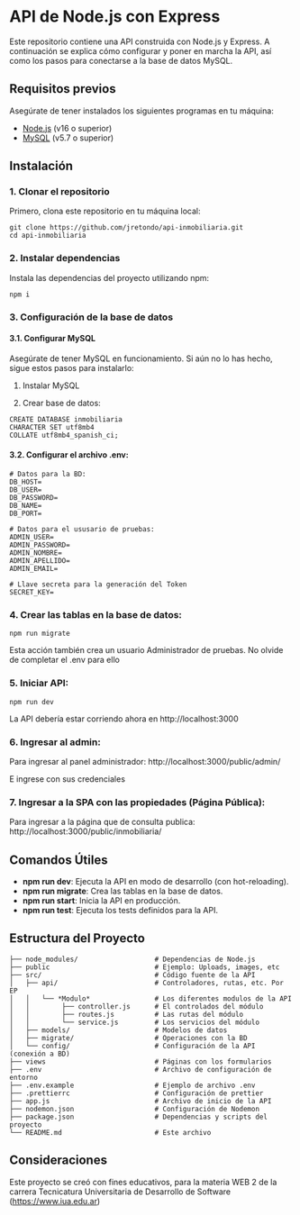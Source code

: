 # API de Node.js con Express

Este repositorio contiene una API construida con Node.js y Express. A continuación se explica cómo configurar y poner en marcha la API, así como los pasos para conectarse a la base de datos MySQL.

## Requisitos previos

Asegúrate de tener instalados los siguientes programas en tu máquina:

- [Node.js](https://nodejs.org/) (v16 o superior)
- [MySQL](https://www.mysql.com/) (v5.7 o superior)

## Instalación

### 1. Clonar el repositorio

Primero, clona este repositorio en tu máquina local:

```
git clone https://github.com/jretondo/api-inmobiliaria.git
cd api-inmobiliaria
```

### 2. Instalar dependencias

Instala las dependencias del proyecto utilizando npm:

```
npm i
```

### 3. Configuración de la base de datos

#### 3.1. Configurar MySQL

Asegúrate de tener MySQL en funcionamiento. Si aún no lo has hecho, sigue estos pasos para instalarlo:

1. Instalar MySQL

2. Crear base de datos:

```
CREATE DATABASE inmobiliaria
CHARACTER SET utf8mb4
COLLATE utf8mb4_spanish_ci;
```

#### 3.2. Configurar el archivo .env:

```
# Datos para la BD:
DB_HOST=
DB_USER=
DB_PASSWORD=
DB_NAME=
DB_PORT=

# Datos para el ususario de pruebas:
ADMIN_USER=
ADMIN_PASSWORD=
ADMIN_NOMBRE=
ADMIN_APELLIDO=
ADMIN_EMAIL=

# Llave secreta para la generación del Token
SECRET_KEY=
```

### 4. Crear las tablas en la base de datos:

```
npm run migrate
```

Esta acción también crea un usuario Administrador de pruebas. No olvide de completar el .env para ello

### 5. Iniciar API:

```
npm run dev
```

La API debería estar corriendo ahora en http://localhost:3000

### 6. Ingresar al admin:

Para ingresar al panel administrador: http://localhost:3000/public/admin/

E ingrese con sus credenciales

### 7. Ingresar a la SPA con las propiedades (Página Pública):

Para ingresar a la página que de consulta publica: http://localhost:3000/public/inmobiliaria/

## Comandos Útiles

- **npm run dev**: Ejecuta la API en modo de desarrollo (con hot-reloading).
- **npm run migrate**: Crea las tablas en la base de datos.
- **npm run start**: Inicia la API en producción.
- **npm run test**: Ejecuta los tests definidos para la API.

## Estructura del Proyecto

```
├── node_modules/                   # Dependencias de Node.js
├── public                          # Ejemplo: Uploads, images, etc
├── src/                            # Código fuente de la API
│   ├── api/                        # Controladores, rutas, etc. Por EP
│   │   └── *Modulo*                # Los diferentes modulos de la API
│   │        ├── controller.js      # El controlados del módulo
│   │        ├── routes.js          # Las rutas del módulo
│   │        └── service.js         # Los servicios del módulo
│   ├── models/                     # Modelos de datos
│   ├── migrate/                    # Operaciones con la BD
│   └── config/                     # Configuración de la API (conexión a BD)
├── views                           # Páginas con los formularios
├── .env                            # Archivo de configuración de entorno
├── .env.example                    # Ejemplo de archivo .env
├── .prettierrc                     # Configuración de prettier
├── app.js                          # Archivo de inicio de la API
├── nodemon.json                    # Configuración de Nodemon
├── package.json                    # Dependencias y scripts del proyecto
└── README.md                       # Este archivo
```

## Consideraciones

Este proyecto se creó con fines educativos, para la materia WEB 2 de la carrera Tecnicatura Universitaria de Desarrollo de Software (https://www.iua.edu.ar)
